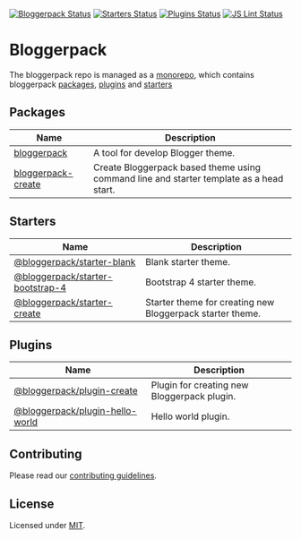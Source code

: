 [![Bloggerpack Status](https://github.com/bloggerpack/bloggerpack/workflows/Bloggerpack/badge.svg?branch=main)](https://github.com/bloggerpack/bloggerpack/actions?query=workflow%3ABloggerpack+branch%3Amain)
[![Starters Status](https://github.com/bloggerpack/bloggerpack/workflows/Starters/badge.svg?branch=main)](https://github.com/bloggerpack/bloggerpack/actions?query=workflow%3AStarters+branch%3Amain)
[![Plugins Status](https://github.com/bloggerpack/bloggerpack/workflows/Plugins/badge.svg?branch=main)](https://github.com/bloggerpack/bloggerpack/actions?query=workflow%3APlugins+branch%3Amain)
[![JS Lint Status](https://github.com/bloggerpack/bloggerpack/workflows/JS%20Lint/badge.svg?branch=main)](https://github.com/bloggerpack/bloggerpack/actions?query=workflow%3AJS+Lint+branch%3Amain)

# Bloggerpack

The bloggerpack repo is managed as a [monorepo](https://en.wikipedia.org/wiki/Monorepo), which contains bloggerpack [packages](https://github.com/bloggerpack/bloggerpack/tree/main/packages), [plugins](https://github.com/bloggerpack/bloggerpack/tree/main/plugins) and [starters](https://github.com/bloggerpack/bloggerpack/tree/main/starters)

## Packages

| Name | Description |
| ---- | ----------- |
| [bloggerpack](https://github.com/bloggerpack/bloggerpack/tree/main/packages/bloggerpack) | A tool for develop Blogger theme. |
| [bloggerpack-create](https://github.com/bloggerpack/bloggerpack/tree/main/packages/bloggerpack-create) | Create Bloggerpack based theme using command line and starter template as a head start. |

## Starters

| Name | Description |
| ---- | ----------- |
| [@bloggerpack/starter-blank](https://github.com/bloggerpack/bloggerpack/tree/main/starters/blank) | Blank starter theme. |
| [@bloggerpack/starter-bootstrap-4](https://github.com/bloggerpack/bloggerpack/tree/main/starters/bootstrap-4) | Bootstrap 4 starter theme. |
| [@bloggerpack/starter-create](https://github.com/bloggerpack/bloggerpack/tree/main/starters/create) | Starter theme for creating new Bloggerpack starter theme. |

## Plugins

| Name | Description |
| ---- | ----------- |
| [@bloggerpack/plugin-create](https://github.com/bloggerpack/bloggerpack/tree/main/plugins/create) | Plugin for creating new Bloggerpack plugin. |
| [@bloggerpack/plugin-hello-world](https://github.com/bloggerpack/bloggerpack/tree/main/plugins/hello-world) | Hello world plugin. |

## Contributing

Please read our [contributing guidelines](.github/CONTRIBUTING.md).

## License

Licensed under [MIT](LICENSE).
